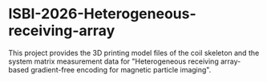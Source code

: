 # ISBI-2026-Heterogeneous-receiving-array
This project provides the 3D printing model files of the coil skeleton and the system matrix measurement data for "Heterogeneous receiving array-based gradient-free encoding for magnetic particle imaging".
